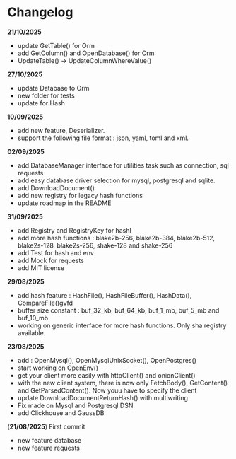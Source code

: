 # Changelog

**21/10/2025**
- update GetTable() for Orm
- add GetColumn() and OpenDatabase() for Orm
- UpdateTable() -> UpdateColumnWhereValue()

**27/10/2025**
- update Database to Orm
- new folder for tests
- update for Hash

**10/09/2025**
- add new feature, Deserializer.
- support the following file format : json, yaml, toml and xml. 

**02/09/2025**
- add DatabaseManager interface for utilities task such as connection, sql requests
- add easy database driver selection for mysql, postgresql and sqlite.
- add DownloadDocument()
- add new registry for legacy hash functions
- update roadmap in the README

**31/09/2025**
- add Registry and RegistryKey for hashl
- add more hash functions : blake2b-256, blake2b-384, blake2b-512, blake2s-128, blake2s-256, shake-128 and shake-256
- add Test for hash and env
- add Mock for requests
- add MIT license

**29/08/2025**
- add hash feature : HashFile(), HashFileBuffer(), HashData(), CompareFile()gvfd
- buffer size constant : buf_32_kb, buf_64_kb, buf_1_mb, buf_5_mb and buf_10_mb
- working on generic interface for more hash functions. Only sha registry available.

**23/08/2025**
- add : OpenMysql(), OpenMysqlUnixSocket(), OpenPostgres()
- start working on OpenEnv()
- get your client more easily with httpClient() and onionClient()
- with the new client system, there is now only FetchBody(), GetContent() and GetParsedContent(). Now youu have to specify the client
- update DownloadDocumentReturnHash() with multiwriting 
- Fix made on Mysql and Postgresql DSN  
- add Clickhouse and GaussDB

(**21/08/2025**) First commit
- new feature database
- new feature requests 
